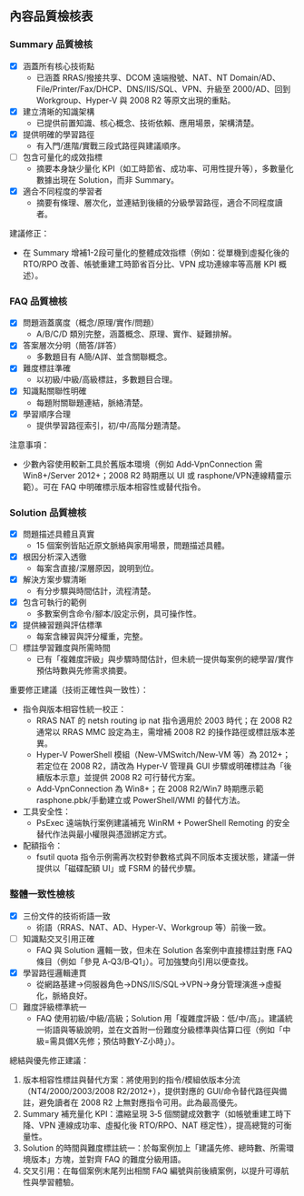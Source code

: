 ## 內容品質檢核表

### Summary 品質檢核
- [x] 涵蓋所有核心技術點
  - 已涵蓋 RRAS/撥接共享、DCOM 遠端撥號、NAT、NT Domain/AD、File/Printer/Fax/DHCP、DNS/IIS/SQL、VPN、升級至 2000/AD、回到 Workgroup、Hyper‑V 與 2008 R2 等原文出現的重點。
- [x] 建立清晰的知識架構
  - 已提供前置知識、核心概念、技術依賴、應用場景，架構清楚。
- [x] 提供明確的學習路徑
  - 有入門/進階/實戰三段式路徑與建議順序。
- [ ] 包含可量化的成效指標
  - 摘要本身缺少量化 KPI（如工時節省、成功率、可用性提升等），多數量化數據出現在 Solution，而非 Summary。
- [x] 適合不同程度的學習者
  - 摘要有條理、層次化，並連結到後續的分級學習路徑，適合不同程度讀者。

建議修正：
- 在 Summary 增補1-2段可量化的整體成效指標（例如：從單機到虛擬化後的 RTO/RPO 改善、帳號重建工時節省百分比、VPN 成功連線率等高層 KPI 概述）。


### FAQ 品質檢核
- [x] 問題涵蓋廣度（概念/原理/實作/問題）
  - A/B/C/D 類別完整，涵蓋概念、原理、實作、疑難排解。
- [x] 答案層次分明（簡答/詳答）
  - 多數題目有 A簡/A詳、並含關聯概念。
- [x] 難度標註準確
  - 以初級/中級/高級標註，多數題目合理。
- [x] 知識點關聯性明確
  - 每題附關聯題連結，脈絡清楚。
- [x] 學習順序合理
  - 提供學習路徑索引，初/中/高階分題清楚。

注意事項：
- 少數內容使用較新工具於舊版本環境（例如 Add‑VpnConnection 需 Win8+/Server 2012+；2008 R2 時期應以 UI 或 rasphone/VPN連線精靈示範）。可在 FAQ 中明確標示版本相容性或替代指令。


### Solution 品質檢核
- [x] 問題描述具體且真實
  - 15 個案例皆貼近原文脈絡與家用場景，問題描述具體。
- [x] 根因分析深入透徹
  - 每案含直接/深層原因，說明到位。
- [x] 解決方案步驟清晰
  - 有分步驟與時間估計，流程清楚。
- [x] 包含可執行的範例
  - 多數案例含命令/腳本/設定示例，具可操作性。
- [x] 提供練習題與評估標準
  - 每案含練習與評分權重，完整。
- [ ] 標註學習難度與所需時間
  - 已有「複雜度評級」與步驟時間估計，但未統一提供每案例的總學習/實作預估時數與先修需求摘要。

重要修正建議（技術正確性與一致性）：
- 指令與版本相容性統一校正：
  - RRAS NAT 的 netsh routing ip nat 指令適用於 2003 時代；在 2008 R2 通常以 RRAS MMC 設定為主，需增補 2008 R2 的操作路徑或標註版本差異。
  - Hyper‑V PowerShell 模組（New‑VMSwitch/New‑VM 等）為 2012+；若定位在 2008 R2，請改為 Hyper‑V 管理員 GUI 步驟或明確標註為「後續版本示意」並提供 2008 R2 可行替代方案。
  - Add‑VpnConnection 為 Win8+；在 2008 R2/Win7 時期應示範 rasphone.pbk/手動建立或 PowerShell/WMI 的替代方法。
- 工具安全性：
  - PsExec 遠端執行案例建議補充 WinRM + PowerShell Remoting 的安全替代作法與最小權限與憑證綁定方式。
- 配額指令：
  - fsutil quota 指令示例需再次校對參數格式與不同版本支援狀態，建議一併提供以「磁碟配額 UI」或 FSRM 的替代步驟。


### 整體一致性檢核
- [x] 三份文件的技術術語一致
  - 術語（RRAS、NAT、AD、Hyper‑V、Workgroup 等）前後一致。
- [ ] 知識點交叉引用正確
  - FAQ 與 Solution 邏輯一致，但未在 Solution 各案例中直接標註對應 FAQ 條目（例如「參見 A‑Q3/B‑Q1」）。可加強雙向引用以便查找。
- [x] 學習路徑邏輯連貫
  - 從網路基建→伺服器角色→DNS/IIS/SQL→VPN→身分管理演進→虛擬化，脈絡良好。
- [ ] 難度評級標準統一
  - FAQ 使用初級/中級/高級；Solution 用「複雜度評級：低/中/高」。建議統一術語與等級說明，並在文首附一份難度分級標準與估算口徑（例如「中級=需具備X先修；預估時數Y‑Z小時」）。

總結與優先修正建議：
1) 版本相容性標註與替代方案：將使用到的指令/模組依版本分流（NT4/2000/2003/2008 R2/2012+），提供對應的 GUI/命令替代路徑與備註，避免讀者在 2008 R2 上無對應指令可用。此為最高優先。
2) Summary 補充量化 KPI：濃縮呈現 3‑5 個關鍵成效數字（如帳號重建工時下降、VPN 連線成功率、虛擬化後 RTO/RPO、NAT 穩定性），提高總覽的可衡量性。
3) Solution 的時間與難度標註統一：於每案例加上「建議先修、總時數、所需環境版本」方塊，並對齊 FAQ 的難度分級用語。
4) 交叉引用：在每個案例末尾列出相關 FAQ 編號與前後續案例，以提升可導航性與學習體驗。